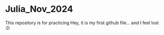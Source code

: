 # Julia_Nov_2024
This repository is for practicing
Hey, it is my first github file... and I feel lost :D
